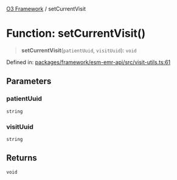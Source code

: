 [O3 Framework](../API.md) / setCurrentVisit

# Function: setCurrentVisit()

> **setCurrentVisit**(`patientUuid`, `visitUuid`): `void`

Defined in: [packages/framework/esm-emr-api/src/visit-utils.ts:61](https://github.com/openmrs/openmrs-esm-core/blob/main/packages/framework/esm-emr-api/src/visit-utils.ts#L61)

## Parameters

### patientUuid

`string`

### visitUuid

`string`

## Returns

`void`
